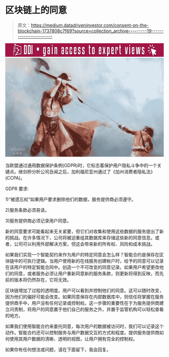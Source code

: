 # 区块链上的同意

> 原文：<https://medium.datadriveninvestor.com/consent-on-the-blockchain-1737808c7f69?source=collection_archive---------19----------------------->

[![](img/bc3aa43163953fa70728c0f8dfe49494.png)](http://www.track.datadriveninvestor.com/Split11-20)![](img/9099f4e35dde59bf0047b7f627741e93.png)

当欧盟通过通用数据保护条例(GDPR)时，它标志着保护用户隐私斗争中的一个关键点。继剑桥分析公司丑闻之后，加利福尼亚州通过了《加州消费者隐私法》(CCPA)。

GDPR 要求:

1)“被遗忘权”如果用户要求删除他们的数据，服务提供商必须遵守。

2)服务条款必须易读。

3)服务提供商必须记录用户同意。

新的同意要求可能看起来无关紧要，但它们对收集和使用这些数据的服务提出了新的挑战。在许多情况下，公司将被迫重组其数据库来存储这些新的同意信息。或者，公司可以利用外部解决方案，但这会带来新的所有权、风险和成本挑战。

如果我们实现一个智能契约来作为用户的特定同意会怎么样？智能合约是保存在区块链中的可执行逻辑。当用户使用新的在线服务创建帐户时，给予的同意可以记录在该用户的特定智能合同中。创造一个不可改变的同意记录。如果用户希望更改他们的同意，或者服务必须让用户重新同意新的服务条款，则更新将得到反映，而先前的版本将仍然存在，它将无效。

区块链增加了过程的透明度。用户可以看到并控制他们的同意。这可以随时改变，因为他们的偏好可能会改变。如果同意保存在内部数据库中，则信任将掌握在服务提供商手中，用户没有任何记录或控制权。这一步骤的重要性在于为服务提供商建立问责制，将用户的同意置于他们自己的服务之外，并置于监管机构可以轻松查看的地方。

如果我们使用智能合约来委托同意，每次用户的数据被访问时，我们可以记录这个动作。智能合约还可以控制服务与用户数据交互的方式和程度。提供服务提供商如何使用其用户数据的清晰、透明的视图，让用户拥有完全的控制权。

如果你有任何想法或问题，请在下面留下，我会回复。